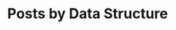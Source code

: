 ---
title: "Posts by Data Structure"
layout: category
permalink: categories/Data Structure/
author_porfile: true
taxonomy: Data Structure
---